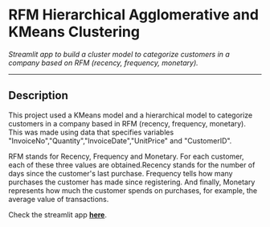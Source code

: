# RFM Hierarchical Agglomerative and KMeans Clustering

*Streamlit app to build a cluster model to categorize customers in a company based on RFM (recency, frequency, monetary).*

----

## Description

This project used a KMeans model and a hierarchical model to categorize customers in a company based in RFM (recency, frequency, monetary). This was made using data that specifies variables "InvoiceNo","Quantity","InvoiceDate","UnitPrice" and "CustomerID".

RFM stands for Recency, Frequency and Monetary. For each customer, each of these three values ​​are obtained.Recency stands for the number of days since the customer's last purchase. Frequency tells how many purchases the customer has made since registering. And finally, Monetary represents how much the customer spends on purchases, for example, the average value of transactions.

Check the streamlit app [**here**](https://app-cluster-hierarchical-kmeans-rfm.streamlit.app/).


